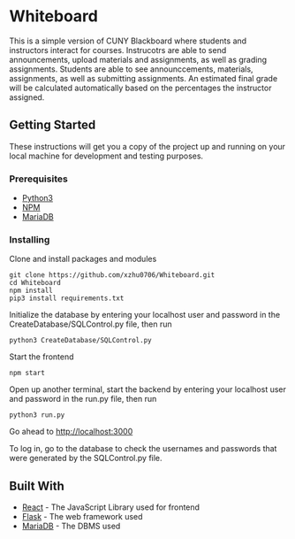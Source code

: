 # Whiteboard

This is a simple version of CUNY Blackboard where students and instructors interact for courses. Instrucotrs are able to send announcements, upload materials and assignments, as well as grading assignments. Students are able to see announccements, materials, assignments, as well as submitting assignments. An estimated final grade will be calculated automatically based on the percentages the instructor assigned.

## Getting Started

These instructions will get you a copy of the project up and running on your local machine for development and testing purposes. 

### Prerequisites

- [Python3](https://www.python.org/downloads/)
- [NPM](https://www.npmjs.com/get-npm)
- [MariaDB](https://mariadb.org/)

### Installing

Clone and install packages and modules
```
git clone https://github.com/xzhu0706/Whiteboard.git
cd Whiteboard
npm install
pip3 install requirements.txt
```

Initialize the database by entering your localhost user and password in the CreateDatabase/SQLControl.py file, then run
```
python3 CreateDatabase/SQLControl.py
```

Start the frontend
```
npm start
```

Open up another terminal, start the backend by entering your localhost user and password in the run.py file, then run
```
python3 run.py
```

Go ahead to [http://localhost:3000](http://localhost:3000)

To log in, go to the database to check the usernames and passwords that were generated by the SQLControl.py file.

## Built With

* [React](https://reactjs.org/) - The JavaScript Library used for frontend
* [Flask](https://github.com/pallets/flask) - The web framework used
* [MariaDB](https://mariadb.org/) - The DBMS used
